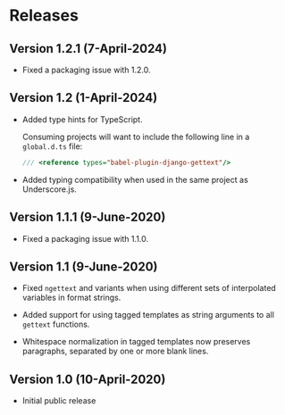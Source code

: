 # Releases

## Version 1.2.1 (7-April-2024)

* Fixed a packaging issue with 1.2.0.


## Version 1.2 (1-April-2024)

* Added type hints for TypeScript.

  Consuming projects will want to include the following line in a
  `global.d.ts` file:

  ```typescript
  /// <reference types="babel-plugin-django-gettext"/>
  ```

* Added typing compatibility when used in the same project as Underscore.js.


## Version 1.1.1 (9-June-2020)

* Fixed a packaging issue with 1.1.0.


## Version 1.1 (9-June-2020)

* Fixed `ngettext` and variants when using different sets of interpolated
  variables in format strings.

* Added support for using tagged templates as string arguments to all `gettext`
  functions.

* Whitespace normalization in tagged templates now preserves paragraphs,
  separated by one or more blank lines.


## Version 1.0 (10-April-2020)

* Initial public release
